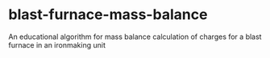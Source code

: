 # blast-furnace-mass-balance
An educational algorithm for mass balance calculation of charges for a blast furnace in an ironmaking unit
